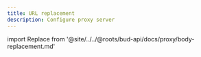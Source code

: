 ```yaml
---
title: URL replacement
description: Configure proxy server
---
```


import Replace from '@site/../../@roots/bud-api/docs/proxy/body-replacement.md'

<Replace />
